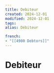 ```yaml
---
title: Debiteur
created: 2024-12-01
modified: 2024-12-01
tags: 
alias: Débiteur

french:
- "[[4980 Debtors]]"
---
```

# Debiteur
